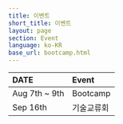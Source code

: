 ```yaml
---
title: 이벤트 
short_title: 이벤트
layout: page
section: Event
language: ko-KR
base_url: bootcamp.html
---
```


| DATE | Event| 
|:---|:---|
| Aug 7th ~ 9th | Bootcamp |
| Sep 16th | 기술교류회 |

<span class="image fit"><img src="../images/F1TENTH/bootcamp.png" alt="" /></span>
<br>


